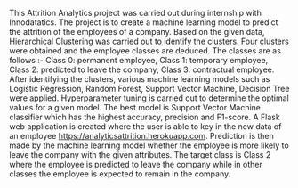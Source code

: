 This Attrition Analytics project was carried out during internship with Innodatatics.
The project is to create a machine learning model to predict the attrition of the employees of a company. 
Based on the given data, Hierarchical Clustering was carried out to identify the clusters.
Four clusters were obtained and the employee classes are deduced. The classes are as follows :- Class 0: permanent employee, Class 1: temporary employee, Class 2: predicted to leave the company, Class 3: contractual employee.
After identifying the clusters, various machine learning models such as Logistic Regression, Random Forest, Support Vector Machine, Decision Tree were applied.
Hyperparameter tuning is carried out to determine the optimal values for a given model.
The best model is Support Vector Machine classifier which has the highest accuracy, precision and F1-score.
A Flask web application is created where the user is able to key in the new data of an employee https://analyticsattrition.herokuapp.com.
Prediction is then made by the machine learning model whether the employee is more likely to leave the company with the given attributes.
The target class is Class 2 where the employee is predicted to leave the company while in other classes the employee is expected to remain in the company.
